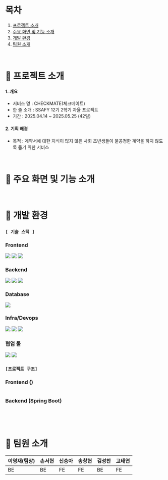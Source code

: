 # 목차

1. [프로젝트 소개](#프로젝트-소개)
2. [주요 화면 및 기능 소개](#주요-화면-및-기능-소개)
3. [개발 환경](#개발-환경)
4. [팀원 소개](#팀원-소개)

<br/>

# 🥸 프로젝트 소개

#### 1. 개요

- 서비스 명 : CHECKMATE(체크메이트)
- 한 줄 소개 : SSAFY 12기 2학기 자율 프로젝트
- 기간 : 2025.04.14 ~ 2025.05.25 (42일)

#### 2. 기획 배경

- 목적 : 계약서에 대한 지식이 많지 않은 사회 초년생들이 불공정한 계약을 하지 않도록 돕기 위한 서비스

<br/>

# 🎯 주요 화면 및 기능 소개

<br/>

# 👻 개발 환경

### <code>[ 기술 스택 ]</code>

### Frontend
<img src="https://img.shields.io/badge/React-61DAFB?style=for-the-badge&logo=React&logoColor=white"/>
<img src="https://img.shields.io/badge/Typescript-3178C6?style=for-the-badge&logo=Typescript&logoColor=white"/>
<img src="https://img.shields.io/badge/Tailwind CSS-06B6D4?style=for-the-badge&logo=Tailwind CSS&logoColor=white"/>


### Backend
<img src="https://img.shields.io/badge/springboot-6DB33F?style=for-the-badge&logo=spring boot&logoColor=white">
<img src="https://img.shields.io/badge/spring Seucyrity-6DB33F?style=for-the-badge&logo=springsecurity&logoColor=white">
<img src="https://img.shields.io/badge/JWT-000000?style=for-the-badge&logo=jsonwebtokens&logoColor=white"> <br/>

### Database
<img src="https://img.shields.io/badge/mysql-4479A1?style=for-the-badge&logo=mysql&logoColor=white">


### Infra/Devops
<img src="https://img.shields.io/badge/EC2-FF9900?style=for-the-badge&logo=amazonec2&logoColor=white">
<img src="https://img.shields.io/badge/Jenkins-D24939?style=for-the-badge&logo=jenkins&logoColor=white">
<img src="https://img.shields.io/badge/Docker-2496ED?style=for-the-badge&logo=docker&logoColor=white">

### 협업 툴
<img src="https://img.shields.io/badge/Mattermost-0058CC?style=for-the-badge&logo=mattermost&logoColor=white">
<img src="https://img.shields.io/badge/Giitlab-FC6D26?style=for-the-badge&logo=gitlab&logoColor=white">
  <br/>

### <code>[프로젝트 구조]</code>

### Frontend ()

```

```

### Backend (Spring Boot)

```

```

<br/>

<br/>

# 🥳 팀원 소개
| 이영재(팀장) | 손서현 | 신승아 | 송창현 | 김성찬 | 고태연 |
| --- | --- | --- | --- | --- | --- |
| BE | BE | FE | FE | BE | FE |
<br/>
